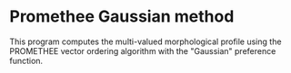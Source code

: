 # Promethee Gaussian method

This program computes the multi-valued morphological profile using the PROMETHEE vector ordering algorithm with the "Gaussian" preference function.